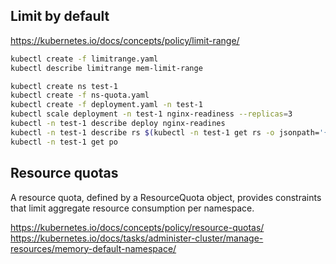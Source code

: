 ## Limit by default

https://kubernetes.io/docs/concepts/policy/limit-range/

```sh
kubectl create -f limitrange.yaml
kubectl describe limitrange mem-limit-range
```

```sh
kubectl create ns test-1
kubectl create -f ns-quota.yaml
kubectl create -f deployment.yaml -n test-1
kubectl scale deployment -n test-1 nginx-readiness --replicas=3
kubectl -n test-1 describe deploy nginx-readines
kubectl -n test-1 describe rs $(kubectl -n test-1 get rs -o jsonpath='{.items[0].metadata.name}')
kubectl -n test-1 get po
```

## Resource quotas

A resource quota, defined by a ResourceQuota object, provides constraints that limit aggregate resource consumption per namespace.

https://kubernetes.io/docs/concepts/policy/resource-quotas/
https://kubernetes.io/docs/tasks/administer-cluster/manage-resources/memory-default-namespace/
